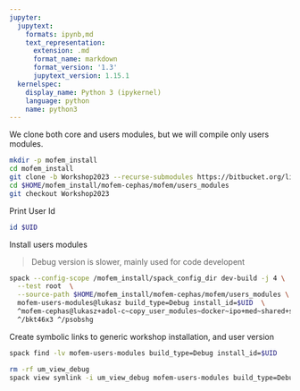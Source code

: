 ```yaml
---
jupyter:
  jupytext:
    formats: ipynb,md
    text_representation:
      extension: .md
      format_name: markdown
      format_version: '1.3'
      jupytext_version: 1.15.1
  kernelspec:
    display_name: Python 3 (ipykernel)
    language: python
    name: python3
---
```


We clone both core and users modules, but we will compile only users modules.

```bash
mkdir -p mofem_install
cd mofem_install
git clone -b Workshop2023 --recurse-submodules https://bitbucket.org/likask/mofem-cephas.git
cd $HOME/mofem_install/mofem-cephas/mofem/users_modules
git checkout Workshop2023
```

Print User Id

```bash
id $UID
```

Install users modules 
>Debug version is slower, mainly used for code developent

```bash
spack --config-scope /mofem_install/spack_config_dir dev-build -j 4 \
  --test root  \
  --source-path $HOME/mofem_install/mofem-cephas/mofem/users_modules \
  mofem-users-modules@lukasz build_type=Debug install_id=$UID  \
  ^mofem-cephas@lukasz+adol-c~copy_user_modules~docker~ipo+med~shared+slepc+tetgen build_system=cmake build_type=Debug dev_path=/mofem_install/mofem-cephas install_id=0 \
  ^/bkt46x3 ^/psobshg
```

Create symbolic links to generic workshop installation, and user version

```bash
spack find -lv mofem-users-modules build_type=Debug install_id=$UID
```

```bash
rm -rf um_view_debug
spack view symlink -i um_view_debug mofem-users-modules build_type=Debug install_id=$UID
```

